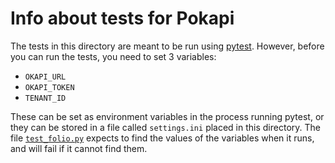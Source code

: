 # Info about tests for Pokapi

The tests in this directory are meant to be run using [pytest](https://pytest.org). However, before you can run the tests, you need to set 3 variables:

* `OKAPI_URL`
* `OKAPI_TOKEN`
* `TENANT_ID`

These can be set as environment variables in the process running pytest, or they can be stored in a file called `settings.ini` placed in this directory. The file [`test_folio.py`](test_folio.py) expects to find the values of the variables when it runs, and will fail if it cannot find them.
